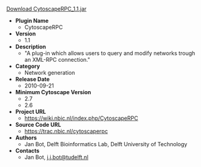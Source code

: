 <a href="CytoscapeRPC_1.1.jar">Download CytoscapeRPC_1.1.jar</a>

* __Plugin Name__
  * CytoscapeRPC
* __Version__
  * 1.1
* __Description__
  * "A plug-in which allows users to query and modify networks trough an XML-RPC connection."
* __Category__
  * Network generation
* __Release Date__
  * 2010-09-21
* __Minimum Cytoscape Version__
  * 2.7
  * 2.6
* __Project URL__
  * https://wiki.nbic.nl/index.php/CytoscapeRPC
* __Source Code URL__
  * https://trac.nbic.nl/cytoscaperpc
* __Authors__
  * Jan Bot, Delft Bioinformatics Lab, Delft University of Technology
* __Contacts__
  * Jan Bot, j.j.bot@tudelft.nl

